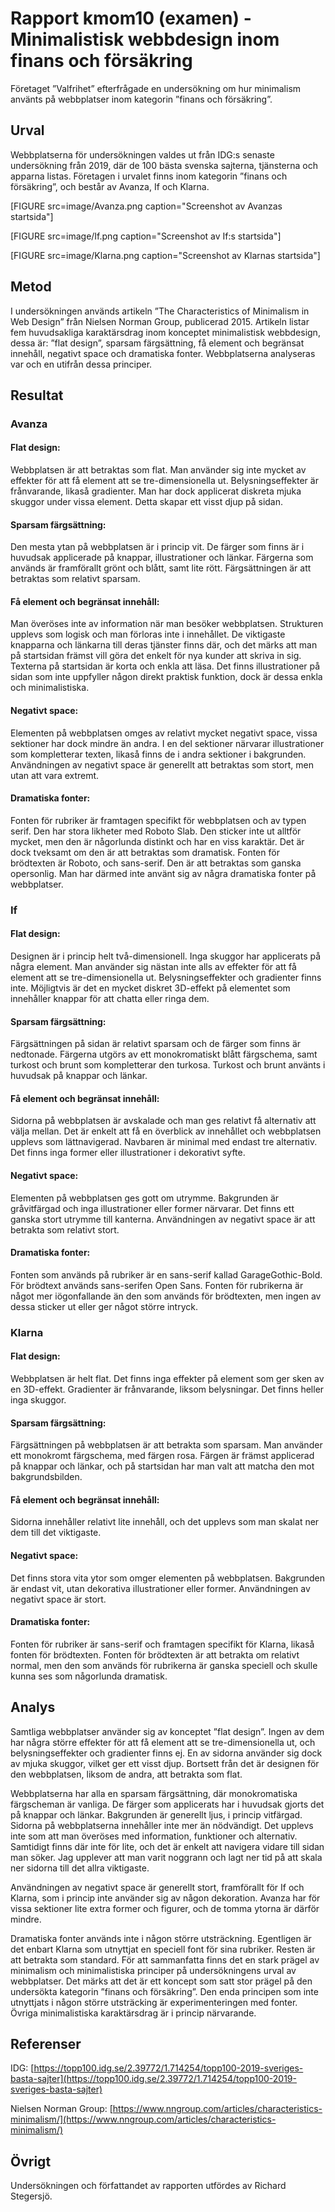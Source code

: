 ---
---
Rapport kmom10 (examen) - Minimalistisk webbdesign inom finans och försäkring
=========================
Företaget ”Valfrihet” efterfrågade en undersökning om hur minimalism använts på webbplatser inom kategorin ”finans och försäkring”.

Urval
-----------------------
Webbplatserna för undersökningen valdes ut från IDG:s senaste undersökning från 2019, där de 100 bästa svenska sajterna, tjänsterna och apparna listas. Företagen i urvalet finns inom kategorin ”finans och försäkring”, och består av Avanza, If och Klarna.

[FIGURE src=image/Avanza.png caption="Screenshot av Avanzas startsida"]

[FIGURE src=image/If.png caption="Screenshot av If:s startsida"]

[FIGURE src=image/Klarna.png caption="Screenshot av Klarnas startsida"]

Metod
-----------------------
I undersökningen används artikeln ”The Characteristics of Minimalism in Web Design” från Nielsen Norman Group, publicerad 2015. Artikeln listar fem huvudsakliga karaktärsdrag inom konceptet minimalistisk webbdesign, dessa är: ”flat design”, sparsam färgsättning, få element och begränsat innehåll, negativt space och dramatiska fonter. Webbplatserna analyseras var och en utifrån dessa principer.

Resultat
-----------------------
### Avanza

#### Flat design:
Webbplatsen är att betraktas som flat. Man använder sig inte mycket av effekter för att få element att se tre-dimensionella ut. Belysningseffekter är frånvarande, likaså gradienter. Man har dock applicerat diskreta mjuka skuggor under vissa element. Detta skapar ett visst djup på sidan.

#### Sparsam färgsättning:
Den mesta ytan på webbplatsen är i princip vit. De färger som finns är i huvudsak applicerade på knappar, illustrationer och länkar. Färgerna som används är framförallt grönt och blått, samt lite rött. Färgsättningen är att betraktas som relativt sparsam.

#### Få element och begränsat innehåll:
Man överöses inte av information när man besöker webbplatsen. Strukturen upplevs som logisk och man förloras inte i innehållet. De viktigaste knapparna och länkarna till deras tjänster finns där, och det märks att man på startsidan främst vill göra det enkelt för nya kunder att skriva in sig. Texterna på startsidan är korta och enkla att läsa. Det finns illustrationer på sidan som inte uppfyller någon direkt praktisk funktion, dock är dessa enkla och minimalistiska.

#### Negativt space:
Elementen på webbplatsen omges av relativt mycket negativt space, vissa sektioner har dock mindre än andra. I en del sektioner närvarar illustrationer som kompletterar texten, likaså finns de i andra sektioner i bakgrunden. Användningen av negativt space är generellt att betraktas som stort, men utan att vara extremt.

#### Dramatiska fonter:
Fonten för rubriker är framtagen specifikt för webbplatsen och av typen serif. Den har stora likheter med Roboto Slab. Den sticker inte ut alltför mycket, men den är någorlunda distinkt och har en viss karaktär. Det är dock tveksamt om den är att betraktas som dramatisk. Fonten för brödtexten är  Roboto, och sans-serif. Den är att betraktas som ganska opersonlig. Man har därmed inte använt sig av några dramatiska fonter på webbplatser.

### If

#### Flat design:
Designen är i princip helt två-dimensionell. Inga skuggor har applicerats på några element. Man använder sig nästan inte alls av effekter för att få element att se tre-dimensionella ut. Belysningseffekter och gradienter finns inte. Möjligtvis är det en mycket diskret 3D-effekt på elementet som innehåller knappar för att chatta eller ringa dem.

#### Sparsam färgsättning:
Färgsättningen på sidan är relativt sparsam och de färger som finns är nedtonade. Färgerna utgörs av ett monokromatiskt blått färgschema, samt turkost och brunt som kompletterar den turkosa. Turkost och brunt använts i huvudsak på knappar och länkar.

#### Få element och begränsat innehåll:
Sidorna på webbplatsen är avskalade och man ges relativt få alternativ att välja mellan. Det är enkelt att få en överblick av innehållet och webbplatsen upplevs som lättnavigerad. Navbaren är minimal med endast tre alternativ. Det finns inga former eller illustrationer i dekorativt syfte.

#### Negativt space:
Elementen på webbplatsen ges gott om utrymme. Bakgrunden är gråvitfärgad och inga illustrationer eller former närvarar. Det finns ett ganska stort utrymme till kanterna. Användningen av negativt space är att betrakta som relativt stort.

#### Dramatiska fonter:
Fonten som används på rubriker är en sans-serif kallad GarageGothic-Bold. För brödtext används sans-serifen Open Sans. Fonten för rubrikerna är något mer iögonfallande än den som används för brödtexten, men ingen av dessa sticker ut eller ger något större intryck.

### Klarna

#### Flat design:
Webbplatsen är helt flat. Det finns inga effekter på element som ger sken av en 3D-effekt. Gradienter är frånvarande, liksom belysningar. Det finns heller inga skuggor.

#### Sparsam färgsättning:
Färgsättningen på webbplatsen är att betrakta som sparsam. Man använder ett monokromt färgschema, med färgen rosa. Färgen är främst applicerad på knappar och länkar, och på startsidan har man valt att matcha den mot bakgrundsbilden.

#### Få element och begränsat innehåll:
Sidorna innehåller relativt lite innehåll, och det upplevs som man skalat ner dem till det viktigaste.

#### Negativt space:
Det finns stora vita ytor som omger elementen på webbplatsen. Bakgrunden är endast vit, utan dekorativa illustrationer eller former. Användningen av negativt space är stort.

#### Dramatiska fonter:
Fonten för rubriker är sans-serif och framtagen specifikt för Klarna, likaså fonten för brödtexten. Fonten för brödtexten är att betrakta om relativt normal, men den som används för rubrikerna är ganska speciell och skulle kunna ses som någorlunda dramatisk.

Analys
-----------------------
Samtliga webbplatser använder sig av konceptet ”flat design”. Ingen av dem har några större effekter för att få element att se tre-dimensionella ut, och belysningseffekter och gradienter finns ej. En av sidorna använder sig dock av mjuka skuggor, vilket ger ett visst djup. Bortsett från det är designen för den webbplatsen, liksom de andra, att betrakta som flat.

Webbplatserna har alla en sparsam färgsättning, där monokromatiska färgscheman är vanliga. De färger som applicerats har i huvudsak gjorts det på knappar och länkar. Bakgrunden är generellt ljus, i princip vitfärgad.
Sidorna på webbplatserna innehåller inte mer än nödvändigt. Det upplevs inte som att man överöses med information, funktioner och alternativ. Samtidigt finns där inte för lite, och det är enkelt att navigera vidare till sidan man söker. Jag upplever att man varit noggrann och lagt ner tid på att skala ner sidorna till det allra viktigaste.

Användningen av negativt space är generellt stort, framförallt för If och Klarna, som i princip inte använder sig av någon dekoration. Avanza har för vissa sektioner lite extra former och figurer, och de tomma ytorna är därför mindre.

Dramatiska fonter används inte i någon större utsträckning. Egentligen är det enbart Klarna som utnyttjat en speciell font för sina rubriker. Resten är att betrakta som standard.
För att sammanfatta finns det en stark prägel av minimalism och minimalistiska principer på undersökningens urval av webbplatser. Det märks att det är ett koncept som satt stor prägel på den undersökta kategorin ”finans och försäkring”. Den enda principen som inte utnyttjats i någon större utsträcking är experimenteringen med fonter. Övriga minimalistiska karaktärsdrag är i princip närvarande.


Referenser
-----------------------
IDG: [https://topp100.idg.se/2.39772/1.714254/topp100-2019-sveriges-basta-sajter](https://topp100.idg.se/2.39772/1.714254/topp100-2019-sveriges-basta-sajter)

Nielsen Norman Group: [https://www.nngroup.com/articles/characteristics-minimalism/](https://www.nngroup.com/articles/characteristics-minimalism/)

Övrigt
-----------------------
Undersökningen och författandet av rapporten utfördes av Richard Stegersjö.
